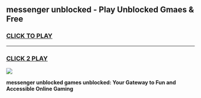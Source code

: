 
## messenger unblocked - Play Unblocked Gmaes & Free
<h3>
<a href="https://news.freeplayer.one?title=messenger_unblocked&ref=16F">CLICK TO PLAY</a></h3>
<hr>

<h3>
<a href="https://news.freeplayer.one?title=messenger_unblocked&ref=16F">CLICK 2 PLAY</a>
  
</h3>

<a href="https://news.freeplayer.one?title=messenger_unblocked&ref=16F/"><img src="https://clearcache.store/games.png"></a>


**messenger unblocked games unblocked: Your Gateway to Fun and Accessible Online Gaming**
